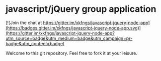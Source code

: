 # javascript/jQuery group application

[![Join the chat at https://gitter.im/xkfngs/javascript-jquery-node-app](https://badges.gitter.im/xkfngs/javascript-jquery-node-app.svg)](https://gitter.im/xkfngs/javascript-jquery-node-app?utm_source=badge&utm_medium=badge&utm_campaign=pr-badge&utm_content=badge)

Welcome to this git repository. Feel free to fork it at your leisure.
